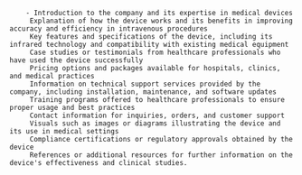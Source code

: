        - Introduction to the company and its expertise in medical devices
         Explanation of how the device works and its benefits in improving accuracy and efficiency in intravenous procedures
         Key features and specifications of the device, including its infrared technology and compatibility with existing medical equipment
         Case studies or testimonials from healthcare professionals who have used the device successfully
         Pricing options and packages available for hospitals, clinics, and medical practices
         Information on technical support services provided by the company, including installation, maintenance, and software updates
         Training programs offered to healthcare professionals to ensure proper usage and best practices
         Contact information for inquiries, orders, and customer support
         Visuals such as images or diagrams illustrating the device and its use in medical settings
         Compliance certifications or regulatory approvals obtained by the device
         References or additional resources for further information on the device's effectiveness and clinical studies.



